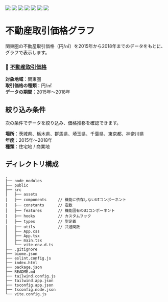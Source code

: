 <img src="https://img.shields.io/badge/-React-555.svg?logo=react&style=flat">
<img src="https://img.shields.io/badge/-TypeScript-fff.svg?logo=typescript&style=flat">
<img src="https://img.shields.io/badge/-Tailwind.css-555.svg?logo=tailwindcss&style=flat">
<img src="https://img.shields.io/badge/-Vite-EEE.svg?logo=vite&style=flat">
<img src="https://img.shields.io/badge/-Biome-232F3E.svg?logo=biome&style=flat">
<img src="https://img.shields.io/badge/-Font Awesome-F9DC3E.svg?logo=fontawesome&style=flat">
<img src="https://img.shields.io/badge/-Vercel-019733.svg?logo=vercel&style=flat">

<br />

# 不動産取引価格グラフ

関東圏の不動産取引価格（円/㎡）を2015年から2018年までのデータをもとに、グラフで表示します。
### 🔗 [不動産取引価格](http://google.com)
__対象地域__：関東圏  
__取引価格の種類__：円/㎡  
__データの期間__：2015年〜2018年

## 絞り込み条件
次の条件でデータを絞り込み、価格推移を確認できます。

__場所__：茨城県、栃木県、群馬県、埼玉県、千葉県、東京都、神奈川県  
__年度__：2015年〜2018年  
__種類__：住宅地 / 商業地

## ディレクトリ構成
```
.
├── node_modules
├── public
├── src
│   ├── assets         
│   ├── components     // 機能に依存しないUIコンポーネント
│   ├── constants      // 定数
│   ├── features       // 機能固有のUIコンポーネント
│   ├── hooks          // カスタムフック
│   ├── types          // 型定義
│   ├── utils          // 共通関数
│   ├── App.css
│   ├── App.tsx
│   ├── main.tsx
│   └── vite-env.d.ts
├── .gitignore
├── biome.json
├── eslint.config.js
├── index.html
├── package.json
├── README.md
├── tailwind.config.js
├── tailwind.app.json
├── tsconfig.app.json
├── tsconfig.node.json
└── vite.config.js
```
